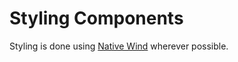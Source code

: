 # Styling Components

Styling is done using [Native Wind](https://nativewind.dev) wherever possible.
